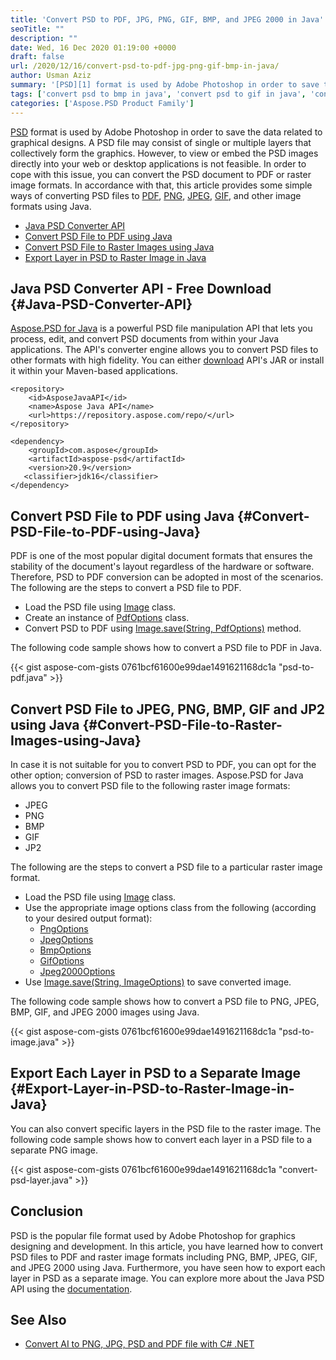 ```yaml
---
title: 'Convert PSD to PDF, JPG, PNG, GIF, BMP, and JPEG 2000 in Java'
seoTitle: ""
description: ""
date: Wed, 16 Dec 2020 01:19:00 +0000
draft: false
url: /2020/12/16/convert-psd-to-pdf-jpg-png-gif-bmp-in-java/
author: Usman Aziz
summary: '[PSD][1] format is used by Adobe Photoshop in order to save the data related to graphical designs. A PSD file may consist of single or multiple layers that collectively form the graphics. However, to view or embed the PSD images directly into your web or desktop applications is not feasible. In order to cope with this issue, you can convert the PSD document to PDF or raster image formats. In accordance with that, this article provides some simple ways of converting PSD files to [PDF][2], [PNG][3], [JPEG][4], [GIF][5], and other image formats using Java.'
tags: ['convert psd to bmp in java', 'convert psd to gif in java', 'convert psd to jpeg in java', 'convert psd to jpeg2000 in java', 'convert psd to pdf in java', 'convert psd to png in java']
categories: ['Aspose.PSD Product Family']
---
```


[PSD][6] format is used by Adobe Photoshop in order to save the data related to graphical designs. A PSD file may consist of single or multiple layers that collectively form the graphics. However, to view or embed the PSD images directly into your web or desktop applications is not feasible. In order to cope with this issue, you can convert the PSD document to PDF or raster image formats. In accordance with that, this article provides some simple ways of converting PSD files to [PDF][7], [PNG][8], [JPEG][9], [GIF][10], and other image formats using Java.

*   [Java PSD Converter API][11]
*   [Convert PSD File to PDF using Java][12]
*   [Convert PSD File to Raster Images using Java][13]
*   [Export Layer in PSD to Raster Image in Java][14]

## Java PSD Converter API - Free Download {#Java-PSD-Converter-API}

[Aspose.PSD for Java][15] is a powerful PSD file manipulation API that lets you process, edit, and convert PSD documents from within your Java applications. The API's converter engine allows you to convert PSD files to other formats with high fidelity. You can either [download][16] API's JAR or install it within your Maven-based applications.

```
<repository>
    <id>AsposeJavaAPI</id>
    <name>Aspose Java API</name>
    <url>https://repository.aspose.com/repo/</url>
</repository>
```
```
<dependency>
    <groupId>com.aspose</groupId>
    <artifactId>aspose-psd</artifactId>
    <version>20.9</version>
   <classifier>jdk16</classifier>
</dependency>
```

## Convert PSD File to PDF using Java {#Convert-PSD-File-to-PDF-using-Java}

PDF is one of the most popular digital document formats that ensures the stability of the document's layout regardless of the hardware or software. Therefore, PSD to PDF conversion can be adopted in most of the scenarios. The following are the steps to convert a PSD file to PDF.

*   Load the PSD file using [Image][17] class.
*   Create an instance of [PdfOptions][18] class.
*   Convert PSD to PDF using [Image.save(String, PdfOptions)][19] method.

The following code sample shows how to convert a PSD file to PDF in Java.

{{< gist aspose-com-gists 0761bcf61600e99dae1491621168dc1a "psd-to-pdf.java" >}}

## Convert PSD File to JPEG, PNG, BMP, GIF and JP2 using Java {#Convert-PSD-File-to-Raster-Images-using-Java}

In case it is not suitable for you to convert PSD to PDF, you can opt for the other option; conversion of PSD to raster images. Aspose.PSD for Java allows you to convert PSD file to the following raster image formats:

*   JPEG
*   PNG
*   BMP
*   GIF
*   JP2

The following are the steps to convert a PSD file to a particular raster image format.

*   Load the PSD file using [Image][20] class.
*   Use the appropriate image options class from the following (according to your desired output format):
    *   [PngOptions][21]
    *   [JpegOptions][22]
    *   [BmpOptions][23]
    *   [GifOptions][24]
    *   [Jpeg2000Options][25]
*   Use [Image.save(String, ImageOptions)][26] to save converted image.

The following code sample shows how to convert a PSD file to PNG, JPEG, BMP, GIF, and JPEG 2000 images using Java.

{{< gist aspose-com-gists 0761bcf61600e99dae1491621168dc1a "psd-to-image.java" >}}

## Export Each Layer in PSD to a Separate Image {#Export-Layer-in-PSD-to-Raster-Image-in-Java}

You can also convert specific layers in the PSD file to the raster image. The following code sample shows how to convert each layer in a PSD file to a separate PNG image.

{{< gist aspose-com-gists 0761bcf61600e99dae1491621168dc1a "convert-psd-layer.java" >}}

## Conclusion

PSD is the popular file format used by Adobe Photoshop for graphics designing and development. In this article, you have learned how to convert PSD files to PDF and raster image formats including PNG, BMP, JPEG, GIF, and JPEG 2000 using Java. Furthermore, you have seen how to export each layer in PSD as a separate image. You can explore more about the Java PSD API using the [documentation][27].

## See Also

*   [Convert AI to PNG, JPG, PSD and PDF file with C# .NET][28]




[1]: https://docs.fileformat.com/image/psd/
[2]: https://docs.fileformat.com/pdf/
[3]: https://docs.fileformat.com/image/png/
[4]: https://docs.fileformat.com/image/jpeg/
[5]: https://docs.fileformat.com/image/gif/
[6]: https://docs.fileformat.com/image/psd/
[7]: https://docs.fileformat.com/pdf/
[8]: https://docs.fileformat.com/image/png/
[9]: https://docs.fileformat.com/image/jpeg/
[10]: https://docs.fileformat.com/image/gif/
[11]: #Java-PSD-Converter-API
[12]: #Convert-PSD-File-to-PDF-using-Java
[13]: #Convert-PSD-File-to-Raster-Images-using-Java
[14]: #Export-Layer-in-PSD-to-Raster-Image-in-Java
[15]: https://products.aspose.com/psd/java
[16]: https://downloads.aspose.com/psd/java
[17]: https://apireference.aspose.com/psd/java/com.aspose.psd/Image
[18]: https://apireference.aspose.com/psd/java/com.aspose.psd.imageoptions/PdfOptions
[19]: https://apireference.aspose.com/psd/java/com.aspose.psd/Image#save-java.lang.String-com.aspose.psd.ImageOptionsBase-
[20]: https://apireference.aspose.com/psd/java/com.aspose.psd/Image
[21]: https://apireference.aspose.com/psd/java/com.aspose.psd.imageoptions/PngOptions
[22]: https://apireference.aspose.com/psd/java/com.aspose.psd.imageoptions/JpegOptions
[23]: https://apireference.aspose.com/psd/java/com.aspose.psd.imageoptions/BmpOptions
[24]: https://apireference.aspose.com/psd/java/com.aspose.psd.imageoptions/GifOptions
[25]: https://apireference.aspose.com/psd/java/com.aspose.psd.imageoptions/Jpeg2000Options
[26]: https://apireference.aspose.com/psd/java/com.aspose.psd/Image#save-java.lang.String-com.aspose.psd.ImageOptionsBase-
[27]: https://docs.aspose.com/psd/java/
[28]: https://blog.aspose.com/2020/07/01/convert-ai-to-png-jpg-psd-and-pdf-csharp/





